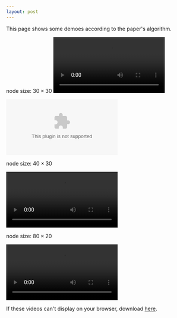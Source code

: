 ```yaml
---
layout: post
---
```


This page shows some demoes according to the paper's algorithm.

node size: $30\times 30$
<video controls="controls">
 <source src="/video/30x30.mp4" type="video/mp4" />
 <!-- <source src="movie.ogg" type="video/ogg" />-->
 <source src="/video/30x30.webm" type="video/webm" />
   <object data="/video/30x30.mp4">
     <embed src="/video/30x30.swf" />
   </object>
</video>

node size: $40\times 30$ 

<video controls="controls">
 <source src="/video/40x30.mp4" type="video/mp4" />
 <!-- <source src="movie.ogg" type="video/ogg" />-->
 <source src="/video/40x30.webm" type="video/webm" />
   <object data="/video/40x30.mp4">
     <embed src="/video/40x30.swf" />
   </object>
</video>

node size: $80\times 20$ 

<video controls="controls">
 <source src="/video/80x20.mp4" type="video/mp4" />
 <!-- <source src="movie.ogg" type="video/ogg" />-->
 <source src="/video/80x20.webm" type="video/webm" />
   <object data="/video/80x20.mp4">
    <embed src="/video/80x20.swf" />
   </object>
</video>

If these videos can't display on your browser, download <a href="/video/demo.zip">here</a>.
